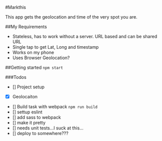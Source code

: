 #Markthis

This app gets the geolocation and time of the very spot you are.

##My Requirements
- Stateless, has to work without a server. URL based and can be shared URL
- Single tap to get Lat, Long and timestamp
- Works on my phone
- Uses Browser Geolocation?


##Getting started
```npm start```

###Todos
- [] Project setup
- [x] Geolocaiton
- [] Build task with webpack `npm run build`
- [] settup eslint
- [] add sass to webpack
- [] make it pretty
- [] needs unit tests...I suck at this...
- [] deploy to somewhere???